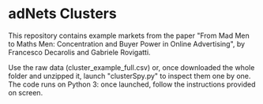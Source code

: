 # adNets Clusters

This repository contains example markets from the paper "From Mad Men to Maths Men: Concentration and Buyer Power in Online Advertising", by Francesco Decarolis and Gabriele Rovigatti. 

Use the raw data (cluster_example_full.csv) or, once downloaded the whole folder and unzipped it, launch "clusterSpy.py" to inspect them one by one. The code runs on Python 3: once launched, follow the instructions provided on screen. 
